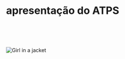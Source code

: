 <h1>apresentação do ATPS</h1>

<br><br><br>

<img src="https://cdn.pixabay.com/photo/2016/11/21/06/53/beautiful-natural-image-1844362_640.jpg" alt="Girl in a jacket" width="" height="">
